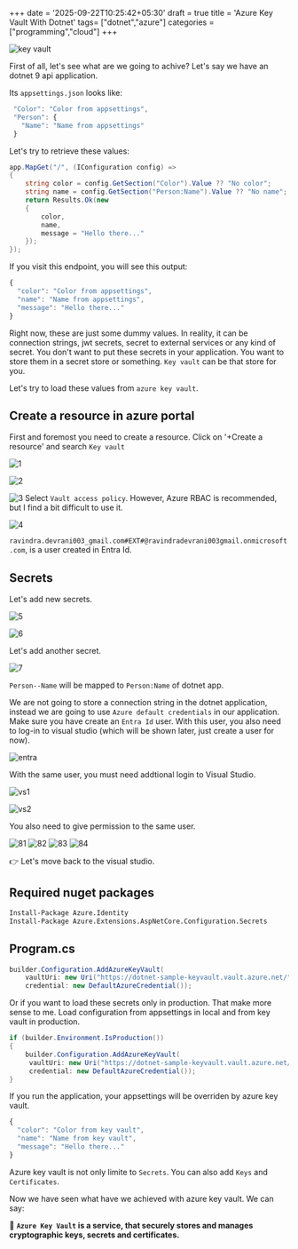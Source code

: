 +++
date = '2025-09-22T10:25:42+05:30'
draft = true
title = 'Azure Key Vault With Dotnet'
tags= ["dotnet","azure"]
categories = ["programming","cloud"]
+++

![key vault](/images/keyvault/keyvault.png)

First of all, let's see what are we going to achive? Let's say we have an dotnet 9 api application.

Its `appsettings.json` looks like:

```js
 "Color": "Color from appsettings",
 "Person": {
   "Name": "Name from appsettings"
 }
```

Let's try to retrieve these values:

```cs
app.MapGet("/", (IConfiguration config) =>
{
    string color = config.GetSection("Color").Value ?? "No color";
    string name = config.GetSection("Person:Name").Value ?? "No name";
    return Results.Ok(new
    {
        color,
        name,
        message = "Hello there..."
    });
});
```

If you visit this endpoint, you will see this output:

```js
{
  "color": "Color from appsettings",
  "name": "Name from appsettings",
  "message": "Hello there..."
}
```

Right now, these are just some dummy values. In reality, it can be connection strings, jwt secrets, secret to external services or any kind of secret. You don't want to put these secrets in your application. You want to store them in a secret store or something. `Key vault` can be that store for you.

Let's try to load these values from `azure key vault`.

## Create a resource in azure portal

First and foremost you need to create a resource. Click on '+Create a resource' and search `Key vault`

![1](/images/keyvault/1.png)

![2](/images/keyvault/2.png)

![3](/images/keyvault/3.png)
Select `Vault access policy`. However, Azure RBAC is recommended, but I find a bit difficult to use it.

![4](/images/keyvault/4.png)

`ravindra.devrani003_gmail.com#EXT#@ravindradevrani003gmail.onmicrosoft.com`, is a user created in Entra Id.

## Secrets

Let's add new secrets.

![5](/images/keyvault/5.png)

![6](/images/keyvault/6.png)

Let's add another secret.

![7](/images/keyvault/7.png)

`Person--Name` will be mapped to `Person:Name` of dotnet app.

We are not going to store a connection string in the dotnet application, instead we are going to use `Azure default credentials` in our application. Make sure you have create an `Entra Id` user. With this user, you also need to log-in to visual studio (which will be shown later, just create a user for now).

![entra](/images/keyvault/entra-id-user.png)

With the same user, you must need addtional login to Visual Studio.

![vs1](/images/keyvault/vs1.png)

![vs2](/images/keyvault/vs2.png)

You also need to give permission to the same user.

![81](/images/keyvault/8_1.png)
![82](/images/keyvault/8_2.png)
![83](/images/keyvault/8_3.png)
![84](/images/keyvault/8_4.png)

👉 Let's move back to the visual studio.

## Required nuget packages

```sh
Install-Package Azure.Identity
Install-Package Azure.Extensions.AspNetCore.Configuration.Secrets
```

## Program.cs

```cs
builder.Configuration.AddAzureKeyVault(
    vaultUri: new Uri("https://dotnet-sample-keyvault.vault.azure.net/"),
    credential: new DefaultAzureCredential());
```

Or if you want to load these secrets only in production. That make more sense to me. Load configuration from appsettings in local and from key vault in production.

```cs
if (builder.Environment.IsProduction())
{
    builder.Configuration.AddAzureKeyVault(
     vaultUri: new Uri("https://dotnet-sample-keyvault.vault.azure.net/"),
     credential: new DefaultAzureCredential());
}
```

If you run the application, your appsettings will be overriden by azure key vault.

```js
{
  "color": "Color from key vault",
  "name": "Name from key vault",
  "message": "Hello there..."
}
```

Azure key vault is not only limite to `Secrets`. You can also add `Keys` and `Certificates`.

Now we have seen what have we achieved with azure key vault. We can say:

📃 **`Azure Key Vault` is a service, that securely stores and manages cryptographic keys, secrets and certificates.**
